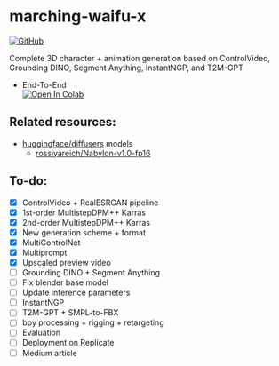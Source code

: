 # marching-waifu-x

<p>
    <a href="https://github.com/rossiyareich/marching-waifu-x/blob/main/LICENSE">
        <img alt="GitHub" src="https://img.shields.io/github/license/rossiyareich/marching-waifu-x">
    </a>
</p>

Complete 3D character + animation generation based on ControlVideo, Grounding DINO, Segment Anything, InstantNGP, and T2M-GPT

- End-To-End
<br>[![Open In Colab](https://colab.research.google.com/assets/colab-badge.svg)](https://colab.research.google.com/github/rossiyareich/marching-waifu-x/blob/main/ipynb/end_to_end.ipynb)

## Related resources:
- [huggingface/diffusers](https://github.com/huggingface/diffusers) models
    - [rossiyareich/Nabylon-v1.0-fp16](https://huggingface.co/rossiyareich/Nabylon-v1.0-fp16)

## To-do:
- [x] ControlVideo + RealESRGAN pipeline
- [x] 1st-order MultistepDPM++ Karras
- [x] 2nd-order MultistepDPM++ Karras
- [x] New generation scheme + format
- [x] MultiControlNet
- [x] Multiprompt
- [x] Upscaled preview video
- [ ] Grounding DINO + Segment Anything
- [ ] Fix blender base model
- [ ] Update inference parameters
- [ ] InstantNGP
- [ ] T2M-GPT + SMPL-to-FBX
- [ ] bpy processing + rigging + retargeting
- [ ] Evaluation
- [ ] Deployment on Replicate
- [ ] Medium article
